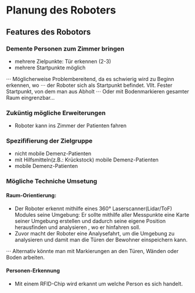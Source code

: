 # Planung des Roboters

## Features des Robotors
### Demente Personen zum Zimmer bringen
* mehrere Zielpunkte: Tür erkennen (2-3)
* mehrere Startpunkte möglich

⋅⋅⋅ Möglicherweise Problembereitend, da es schwierig wird zu Beginn erkennen, wo 
⋅⋅⋅ der Roboter sich als Startpunkt befindet. Vllt. Fester Startpunkt, von dem man aus Abholt 
⋅⋅⋅ Oder mit Bodenmarkieren gesamter Raum eingrenzbar...

### Zuküntig mögliche Erweiterungen
* Roboter kann ins Zimmer der Patienten fahren

### Spezififierung der Zielgruppe
* nicht mobile Demenz-Patienten
* mit Hilfsmitteln(z.B.: Krückstock) mobile Demenz-Patienten
* mobile Demenz-Patienten


### Mögliche Techniche Umsetung
#### Raum-Orientierung:
* Der Roboter erkennt mithilfe eines 360° Laserscanner(Lidar/ToF) Modules seine Umgebung:
Er sollte mithilfe aller Messpunkte eine Karte seiner Umgebung erstellen und dadurch seine 
eigene Position herausfinden und analysieren , wo er hinfahren soll.
* Zuvor macht der Roboter eine Analysefahrt, um die Umgebung zu analysieren und damit man die Türen 
der Bewohner einspeichern kann. 

⋅⋅⋅ Alternativ könnte man mit Markierungen an den Türen, Wänden oder Boden arbeiten.

#### Personen-Erkennung
* Mit einem RFID-Chip wird erkannt um welche Person es sich handelt.
